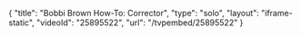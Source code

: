 {
    "title": "Bobbi Brown How-To: Corrector",
    "type": "solo",
    "layout": "iframe-static",
    "videoId": "25895522",
    "url": "\/tvpembed\/25895522"
}